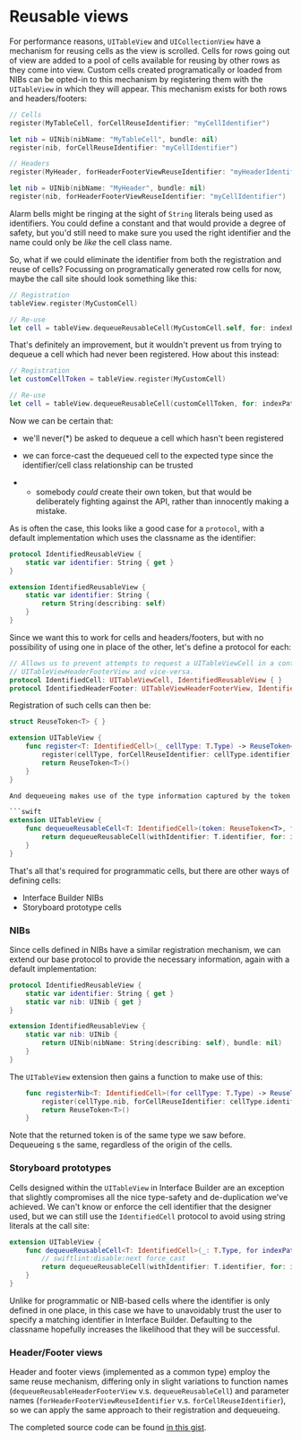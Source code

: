 # Reusable views

For performance reasons, `UITableView` and `UICollectionView` have a mechanism for reusing cells as the view is scrolled. Cells for rows going out of view are added to a pool of cells available for reusing by other rows as they come into view. Custom cells created programatically or loaded from NIBs can be opted-in to this mechanism by registering them with the `UITableView` in which they will appear. This mechanism exists for both rows and headers/footers:

```swift
// Cells
register(MyTableCell, forCellReuseIdentifier: "myCellIdentifier")

let nib = UINib(nibName: "MyTableCell", bundle: nil)
register(nib, forCellReuseIdentifier: "myCellIdentifier")

// Headers
register(MyHeader, forHeaderFooterViewReuseIdentifier: "myHeaderIdentifier")

let nib = UINib(nibName: "MyHeader", bundle: nil)
register(nib, forHeaderFooterViewReuseIdentifier: "myCellIdentifier")
```

Alarm bells might be ringing at the sight of `String` literals being used as identifiers. You could define a constant and that would provide a degree of safety, but you'd still need to make sure you used the right identifier and the name could only be _like_ the cell class name.

So, what if we could eliminate the identifier from both the registration and reuse of cells? Focussing on programatically generated row cells for now, maybe the call site should look something like this:

```swift
// Registration
tableView.register(MyCustomCell)

// Re-use
let cell = tableView.dequeueReusableCell(MyCustomCell.self, for: indexPath)
```

That's definitely an improvement, but it wouldn't prevent us from trying to dequeue a cell which had never been registered. How about this instead:

```swift
// Registration
let customCellToken = tableView.register(MyCustomCell)

// Re-use
let cell = tableView.dequeueReusableCell(customCellToken, for: indexPath)
```

Now we can be certain that:

  * we'll never(*) be asked to dequeue a cell which hasn't been registered
  * we can force-cast the dequeued cell to the expected type since the identifier/cell class relationship can be trusted

* - somebody *could* create their own token, but that would be deliberately fighting against the API, rather than innocently making a mistake.

As is often the case, this looks like a good case for a `protocol`, with a default implementation which uses the classname as the identifier:

```swift
protocol IdentifiedReusableView {
    static var identifier: String { get }
}

extension IdentifiedReusableView {
    static var identifier: String {
        return String(describing: self)
    }
}
```

Since we want this to work for cells and headers/footers, but with no possibility of using one in place of the other, let's define a protocol for each:

```swift
// Allows us to prevent attempts to request a UITableViewCell in a context expecting a
// UITableViewHeaderFooterView and vice-versa.
protocol IdentifiedCell: UITableViewCell, IdentifiedReusableView { }
protocol IdentifiedHeaderFooter: UITableViewHeaderFooterView, IdentifiedReusableView { }
```

Registration of such cells can then be:

```swift
struct ReuseToken<T> { }

extension UITableView {
    func register<T: IdentifiedCell>(_ cellType: T.Type) -> ReuseToken<T> {
        register(cellType, forCellReuseIdentifier: cellType.identifier)
        return ReuseToken<T>()
    }
}

And dequeueing makes use of the type information captured by the token:

```swift
extension UITableView {
    func dequeueReusableCell<T: IdentifiedCell>(token: ReuseToken<T>, for indexPath: IndexPath) -> T {
        return dequeueReusableCell(withIdentifier: T.identifier, for: indexPath) as! T
    }
}
```

That's all that's required for programmatic cells, but there are other ways of defining cells:

  * Interface Builder NIBs
  * Storyboard prototype cells
  
### NIBs

Since cells defined in NIBs have a similar registration mechanism, we can extend our base protocol to provide the necessary information, again with a default implementation:

```swift
protocol IdentifiedReusableView {
    static var identifier: String { get }
    static var nib: UINib { get }
}

extension IdentifiedReusableView {
    static var nib: UINib {
        return UINib(nibName: String(describing: self), bundle: nil)
    }
}
```

The `UITableView` extension then gains a function to make use of this:

```swift
    func registerNib<T: IdentifiedCell>(for cellType: T.Type) -> ReuseToken<T> {
        register(cellType.nib, forCellReuseIdentifier: cellType.identifier)
        return ReuseToken<T>()
    }
```

Note that the returned token is of the same type we saw before. Dequeueing s the same, regardless of the origin of the cells.

### Storyboard prototypes

Cells designed within the `UITableView` in Interface Builder are an exception that slightly compromises all the nice type-safety and de-duplication we've achieved. We can't know or enforce the cell identifier that the designer used, but we can still use the `IdentifiedCell` protocol to avoid using string literals at the call site:

```swift
extension UITableView {
    func dequeueReusableCell<T: IdentifiedCell>(_: T.Type, for indexPath: IndexPath) -> T {
        // swiftlint:disable:next force_cast
        return dequeueReusableCell(withIdentifier: T.identifier, for: indexPath) as! T
    }
}
```

Unlike for programmatic or NIB-based cells where the identifier is only defined in one place, in this case we have to unavoidably trust the user to specify a matching identifier in Interface Builder. Defaulting to the classname hopefully increases the likelihood that they will be successful.

### Header/Footer views

Header and footer views (implemented as a common type) employ the same reuse mechanism, differing only in slight variations to function names (`dequeueReusableHeaderFooterView` v.s. `dequeueReusableCell`) and parameter names (`forHeaderFooterViewReuseIdentifier` v.s. `forCellReuseIdentifier`), so we can apply the same approach to their registration and dequeueing.

The completed source code can be found [in this gist][1].

[1]: https://gist.github.com/azureblue75/89eb0a1bc6df5d1db9f2fd8416baa27f
